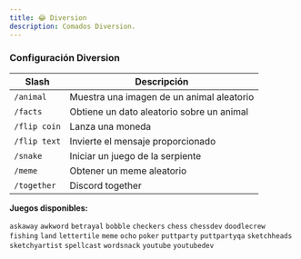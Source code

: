 ```yaml
---
title: 😂 Diversion
description: Comados Diversion.
---
```


### Configuración Diversion

| Slash        | Descripción                               |
| ------------ | ----------------------------------------- |
| `/animal`    | Muestra una imagen de un animal aleatorio |
| `/facts`     | Obtiene un dato aleatorio sobre un animal |
| `/flip coin` | Lanza una moneda                          |
| `/flip text` | Invierte el mensaje proporcionado         |
| `/snake`     | Iniciar un juego de la serpiente          |
| `/meme`      | Obtener un meme aleatorio                 |
| `/together`  | Discord together                          |

**Juegos disponibles:**


`askaway` `awkword` `betrayal` `bobble` `checkers` `chess` `chessdev` `doodlecrew` `fishing` `land` `lettertile` `meme` `ocho` `poker` `puttparty` `puttpartyqa` `sketchheads` `sketchyartist` `spellcast` `wordsnack` `youtube` `youtubedev`
